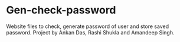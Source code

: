 # Gen-check-password
Website files to check, generate password of user and store saved password.
Project by Ankan Das, Rashi Shukla and Amandeep Singh.
